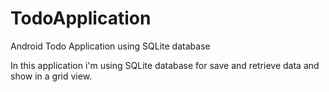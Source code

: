 # TodoApplication
Android  Todo Application using SQLite database 

In this application i'm using SQLite database for save and retrieve data and show in a grid view.
